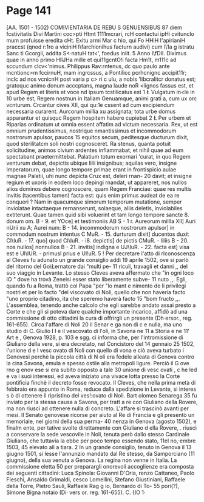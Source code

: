 # Page 141

[AA. 1501 - 1502) COMIVIENTARIA DE REBU S GENUENSIBUS 87 diem fcstivitatis Divi Martini coc>pti Htmt 1111mcrari, rcH contactui ipHi cvitunclo mum profuisse eredita cHt. Exitu armi Mar c hio, qui Fo HHiH l'apirianiH praccst (qnod r:1ro a viciniH l\farchionihus facturn audivi) cum l\1a g istratu Sanc ti Gcorgii, addita S<·natuH tat<', foedus iniit. 5 Anno l\fDII. Diximus quae in anno primo HllJHa mille et qui11gcntO!i facta Hm1t, m111c ad sccundum clcv<'nimus. Philippus Rav:rntenus, dc quo paulo ante mcntionc>m fccirnuH, mam ingrcssus, a Pontilìcc pcrhcnignc accipit11r; inclc ad nos vcnicnH post varia p c> ri c ulu, a nobis 'libcralitcr donatus est; gratoquc animo donum acccptans, magna laude noR <lignos fassus est, et apud Regem et literis et voce nd ipsum tcstilicatus est 1 Ł Vulgatum in<le in 10 urbe est, Regem nostnun in Italiam Genuamque, animi grati a, cum ux orc vcnturum. Crcantur cives XII, qui qu:1e cssent ad cum excipiendum necessaria curarent. Aurcorum millia xu assignata; tota urbe domus apparantur et quisquc Regem hospitem habere cupiebat 2 Ł Per urbem et Riparias ordinatum ut omnia essent affatim ad victum necessaria. Rex, ut est omnium prudentissimus, nostrique nmantissimus et incommodorum nostrorum apulsor, paucos 15 equitcs secum, peditesque ducturum dixit, quod sterilitatcm soli nostri cognosceret. Ra stenus, quanta potuit solicitudine, animos civium ardentes inflammabat, et nihil quae ad eum spectabant praetermittebat. Palatium totum exornari 'curat, in quo Regem venturum debat, depictis ubique lilii insignibus; aquilas vero, insigne Imperatorurn, quae longo tempore primae erant in frontispicio aulae magnae Palatii, uhi nunc depicta Crux est, deleri rnan- 20 davit; et insigne regium et uxoris in eodem loco depingi rnandat, ut appareret, nos nullos alios dominos debere cognoscere, quam Regem Franciae: quae res multis invitis (tacentibus tamen) facta est: quis enim primus audeat de ea re conqueri ? Nam in quacumque simorum temporum mutatione, semper inviolatae intactaeque rernanserunt, solaeque, aliis deletis, inviolabiles extiterunt. Quae tamen quid sibi voluerint et tam longo tempore sancte 8. donum om. B - 9. et YOce] et testimoniis AB S - 1 r. Aureorum millla Xll] Auri nUrii xu A; Aurei num: B - 14. incommodorum nostrorum apulsor] in commodum nostrum intentus C MuR. - 15. durturum dixit] ducentos duxit Cl\IuR. - 17. quo] quod Cl\IuR. - i8. depictls] de pictis CMuR. - liliis B - 20. nos nullos] nonnullos B - 21. invitis] indigna e UJ\IuR. - 22. facta est] visa est e Ul\IUR. - primusl prius e Ul\!uR. 5 ! Per decretare l'atto di rlconoscenza al Cleves fu adunato un grande consiglio addì 19 aprile 1502, ove si parlò del ritorno del Go\Łernatore dai "multi pe- 11 riculi, travagli et danni ,, del suo viaggio in Levante. Lo stesso Cleves aveva affermato che "in ogni loco IO " dove ha trovà Zeneisi esser stato liberamente subve- 11 nuto ,,. Egli, quando fu a Roma, trattò col Papa "per "lo mant e nimento de li privilegi nostri et per lo facto "del viscovato di Noli, quello che non haveria facto "uno proprio citadino, ita che speremo haverà facto 15 "bom fructo ,,. L'assemblea, tenendo anche calcolo che egli sarebbe andato assai presto a Corte e che gli si poteva dare qualche importante incarico, affidò ad una commissione di otto cittadini la cura di offrirgli un presente (Dh·ersor., reg. 161-655). Circa l'affare di Noli 20 il Senar e ga non di c e nulla, ma uno studio di C. Giulio I I e il vescovato di l\'oli, in Savona ne 11 a Storia e ne 11' Art e , Genova 1928, p. 103 e sgg. ci informa che, per l'intromissione di Giuliano della vere, si era decretato, nel Concistoro del 14 gennaio 25 1502, l'unione d e l vesc ovato di Noli con quello di vona e ciò aveva turbato i Genovesi perchè la piccola città di N oli era fedele alleata di Genova contro la cina Savona, emula e spesso ostile alla metropoli ligure. Perciò il G ove rno g enov ese si era subito opposto a tale 30 unione di vesc ovati , c he led e va i suoi interessi, ed aveva iniziato una vivace lotta presso la Corte pontificia finchè il decreto fosse revocato. Il Cleves, che nella prima metà di febbraio era appunto in Roma, reduce dalla spedizione in Levante, si interes s ò di ottenere il ripristino del ves!:ovato di Noli. Bart olomeo Senarega 35 fu inviato per la stessa causa a Savona, per tratt a re con Giuliano della Rovere, ma non riuscì ad ottenere nulla di concreto. L'affare si trascinò avanti per mesi. Il Senato genovese ricorse per aiuto al Re di Francia e gli presentò un memoriale, nei giorni della sua perma- 40 nenza in Genova (agosto 1502), e finalm ente, per tative svolte direttamente con Giuliano d ella Rovere, . riuscì a conservare la sede vescovile in Noli, tenuta però dallo stesso Cardinale Giuliano, che tuttavia la ebbe per poco tempo essendo stato, 11el no,·embre 1503, 45 elevato ali a tiara. 2 In un grande consiglio, tenuto in Genova il 13 giugno 1501, si lesse l'annunzio mandato dal Re stesso, da Samporciano (11 giugno), della sua venuta a Genova. La regina non venne in Italia. La commissione eletta 50 per preparargli onorevoli accoglienze era composta dei seguenti cittadini: Luca Spinola: Giovanni D'Oria, renzo Cattaneo, Paolo Fieschi, Ansaldo Grimaldi, cesco Lomellini, Stefano Giustiniani, Raffaele della Torre, Pietro Sauli, Raffaele Rag g io, Bernardo di To- 55 pori(?), Simone Bigna notaio (Di· vers or. reg. 161-655). C. {IO 1·